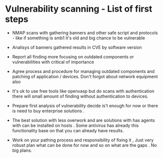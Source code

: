 # Vulnerability  scanning - List of first steps
* NMAP scans with gathering banners and other safe  script and protocols  - like if something is smb1 it's  old and big chance to be  vulnerable

* Analisys of banners gathered results in CVE by software version

* Report all  finding more focusing on outdated components or vulnerabilities with critical  of importance

* Agree process and procedure  for managing outdated components and patching of application / devices. Don't forgot about network equipment also

* It's ok to use free tools like openvasp but do scans with authentication there will small amount of finding  without authentication to devices.

* Prepare first analysis of  vulnerability decide is't enough for now or  there is need to buy enterprise solutions .

* The best solution with less overwork and are  solutions with has agents with can be installed on hosts . Some antivirus has already this functionality  base  on that you can  already have results.

* Work on your  pathing process and responsibility of fixing it ,  Just very robust plan what can be done for now and so on what are the gaps .  No big  plans.

